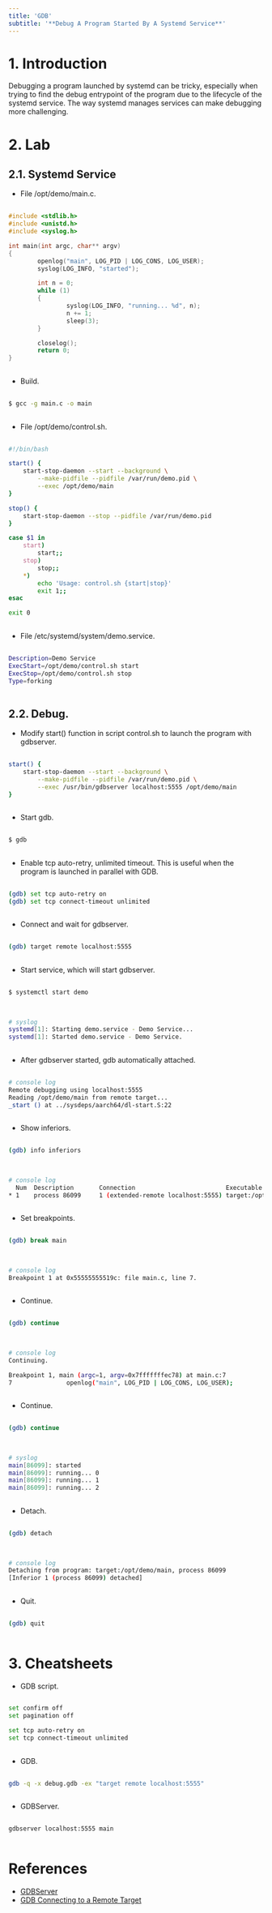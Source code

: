 ```yaml
---
title: 'GDB'
subtitle: '**Debug A Program Started By A Systemd Service**'
---
```



# 1. Introduction
Debugging a program launched by systemd can be tricky, especially when trying to find the debug entrypoint of the program due to the lifecycle of the systemd service. The way systemd manages services can make debugging more challenging.


# 2. Lab
## 2.1. Systemd Service
- File /opt/demo/main.c.
```c
  
#include <stdlib.h>
#include <unistd.h>
#include <syslog.h>

int main(int argc, char** argv)
{
        openlog("main", LOG_PID | LOG_CONS, LOG_USER);
        syslog(LOG_INFO, "started");

        int n = 0;
        while (1)
        {
                syslog(LOG_INFO, "running... %d", n);
                n += 1;
                sleep(3);
        }

        closelog();
        return 0;
}
  
```

- Build.
```sh
  
$ gcc -g main.c -o main
  
```

- File /opt/demo/control.sh.
```sh
  
#!/bin/bash

start() {
    start-stop-daemon --start --background \
        --make-pidfile --pidfile /var/run/demo.pid \
        --exec /opt/demo/main
}

stop() {
    start-stop-daemon --stop --pidfile /var/run/demo.pid
}

case $1 in
    start)
        start;;
    stop)
        stop;;
    *)
        echo 'Usage: control.sh {start|stop}'
        exit 1;;
esac

exit 0
  
```

- File /etc/systemd/system/demo.service.
```sh
  
Description=Demo Service
ExecStart=/opt/demo/control.sh start
ExecStop=/opt/demo/control.sh stop
Type=forking
    
```


## 2.2. Debug.
- Modify start() function in script control.sh to launch the program with gdbserver.
```sh
  
start() {
    start-stop-daemon --start --background \
        --make-pidfile --pidfile /var/run/demo.pid \
        --exec /usr/bin/gdbserver localhost:5555 /opt/demo/main
}
  
```

- Start gdb.
```sh
  
$ gdb
  
```

- Enable tcp auto-retry, unlimited timeout. This is useful when the program is launched in parallel with GDB.
```sh
  
(gdb) set tcp auto-retry on
(gdb) set tcp connect-timeout unlimited
  
```

- Connect and wait for gdbserver.
```sh
  
(gdb) target remote localhost:5555
  
```

- Start service, which will start gdbserver.
```sh
  
$ systemctl start demo
  
```

```sh
  
# syslog
systemd[1]: Starting demo.service - Demo Service...
systemd[1]: Started demo.service - Demo Service.
  
```

- After gdbserver started, gdb automatically attached.
```sh
  
# console log
Remote debugging using localhost:5555
Reading /opt/demo/main from remote target...
_start () at ../sysdeps/aarch64/dl-start.S:22
  
```

- Show inferiors.
```sh
  
(gdb) info inferiors
  
```

```sh
  
# console log
  Num  Description       Connection                         Executable        
* 1    process 86099     1 (extended-remote localhost:5555) target:/opt/demo/main
  
```

- Set breakpoints.
```sh
  
(gdb) break main
  
```

```sh
  
# console log
Breakpoint 1 at 0x55555555519c: file main.c, line 7.
  
```

- Continue.
```sh
  
(gdb) continue
  
```

```sh
  
# console log
Continuing.

Breakpoint 1, main (argc=1, argv=0x7fffffffec78) at main.c:7
7               openlog("main", LOG_PID | LOG_CONS, LOG_USER);
  
```

- Continue.
```sh
  
(gdb) continue
  
```

```sh
  
# syslog
main[86099]: started
main[86099]: running... 0
main[86099]: running... 1
main[86099]: running... 2
  
```

- Detach.
```sh
  
(gdb) detach
  
```

```sh
  
# console log
Detaching from program: target:/opt/demo/main, process 86099
[Inferior 1 (process 86099) detached]
  
```

- Quit.
```sh
  
(gdb) quit
  
```


# 3. Cheatsheets
- GDB script.
```sh
  
set confirm off
set pagination off

set tcp auto-retry on
set tcp connect-timeout unlimited
  
```

- GDB.
```sh
  
gdb -q -x debug.gdb -ex "target remote localhost:5555"
  
```

- GDBServer.
```sh
  
gdbserver localhost:5555 main
  
```


# References
- [GDBServer](https://sourceware.org/gdb/current/onlinedocs/gdb.html/Server.html)
- [GDB Connecting to a Remote Target](https://sourceware.org/gdb/current/onlinedocs/gdb.html/Connecting.html)
